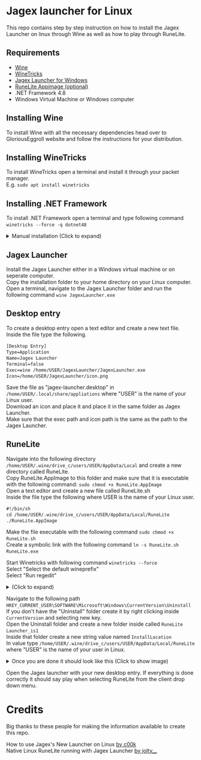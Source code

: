 # Jagex launcher for Linux

This repo contains step by step instruction on how to install the Jagex Launcher on linux through Wine as well as how to play through RuneLite.

## Requirements

- [Wine](https://www.gloriouseggroll.tv/how-to-get-out-of-wine-dependency-hell)
- [WineTricks](https://github.com/Winetricks/winetricks)
- [Jagex Launcher for Windows](https://www.jagex.com/en-GB/launcher)
- [RuneLite Appimage (optional)](https://runelite.net)
- .NET Framework 4.8
- Windows Virtual Machine or Windows computer

## Installing Wine

To install Wine with all the necessary dependencies head over to GloriousEggroll website and follow the instructions for your distribution.<br>

## Installing WineTricks
To install WineTricks open a terminal and install it through your packet manager.<br>
E.g. `sudo apt install winetricks`

## Installing .NET Framework

To install .NET Framework open a terminal and type following command<br>
`winetricks --force -q dotnet48`


<details>
<summary>Manual installation (Click to expand)</summary><br>

Open a terminal and start Winetricks with following command `winetricks --force`<br>
Ignore any errors in this step and keep pressing OK until you can proceed.

Select "Select the default wineprefix and click OK"<br>
<img src="/assets/images/wineprefix.png"><br>

Select "Install a Windows DLL or component and click OK"<br>
<img src="/assets/images/component.png"><br>

Select "dotnet48" and click OK
<img src="/assets/images/dotnet48.png"><br>

Accept the license terms and click Install<br>
<img src="/assets/images/dotnet4setup.png">

If you get this warning just click Continue<br>
<img src="/assets/images/dotnetwarning.png"><br>

Accept the license terms and click Install<br>
<img src="/assets/images/dotnet4.8setup.png">

</details>

## Jagex Launcher
Install the Jagex Launcher either in a Windows virtual machine or on seperate computer.<br>
Copy the installation folder to your home directory on your Linux computer.<br>
Open a terminal, navigate to the Jagex Launcher folder and run the following command `wine JagexLauncher.exe`

## Desktop entry
To create a desktop entry open a text editor and create a new text file. Inside the file type the following.
```
[Desktop Entry]
Type=Application
Name=Jagex Launcher
Terminal=false
Exec=wine /home/USER/JagexLauncher/JagexLauncher.exe
Icon=/home/USER/JagexLauncher/icon.png
```

Save the file as "jagex-launcher.desktop" in `/home/USER/.local/share/appliations` where "USER" is the name of your Linux user.<br>
Download an icon and place it and place it in the same folder as Jagex Launcher.<br>
Make sure that the exec path and icon path is the same as the path to the Jagex Launcher.<br>

## RuneLite

Navigate into the following directory `/home/USER/.wine/drive_c/users/USER/AppData/Local` and create a new directory called RuneLite.<br>
Copy RuneLite.AppImage to this folder and make sure that it is executable with the following command: `sudo chmod +x RuneLite.AppImage`<br>
Open a text editor and create a new file called RuneLite.sh<br>
Inside the file type the following where USER is the name of your Linux user.
```
#!/bin/sh
cd /home/USER/.wine/drive_c/users/USER/AppData/Local/RuneLite
./RuneLite.AppImage
```
Make the file executable with the following command `sudo chmod +x RuneLite.sh`<br>
Create a symbolic link with the following command `ln -s RuneLite.sh RuneLite.exe`

Start Winetricks with following command `winetricks --force`<br>
Select "Select the default wineprefix"<br>
Select "Run regedit"

<details>
<summary>(Click to expand)</summary><br>
<img src="/assets/images/wineprefix.png"><br>
<img src="/assets/images/runregedit.png"><br>
</details>

Navigate to the following path `HKEY_CURRENT_USER\SOFTWARE\Microsoft\Windows\CurrentVersion\Uninstall`<br>
If you don't have the "Uninstall" folder create it by right clicking inside `CurrentVersion` and selecting new key.<br>
Open the Uninstall folder and create a new folder inside called `RuneLite Launcher_is1`<br>
Inside that folder create a new string value named `InstallLocation`<br>
In value type `/home/USER/.wine/drive_c/users/USER/AppData/Local/RuneLite` where "USER" is the name of your user in Linux.

<details>
<summary>Once you are done it should look like this (Click to show image)</summary><br>
<img src="/assets/images/regedit.png">
</details>

Open the Jagex launcher with your new desktop entry. If everything is done correctly it should say play when selecting RuneLite from the client drop down menu.

# Credits

Big thanks to these people for making the information available to create this repo.

How to use Jagex's New Launcher on Linux [by c00k](https://youtu.be/izLxF_Wwinw)
<br>
Native Linux RuneLite running with Jagex Launcher [by jolty__](https://www.reddit.com/r/2007scape/comments/uo1ey1/native_linux_runelite_running_with_jagex_launcher)

